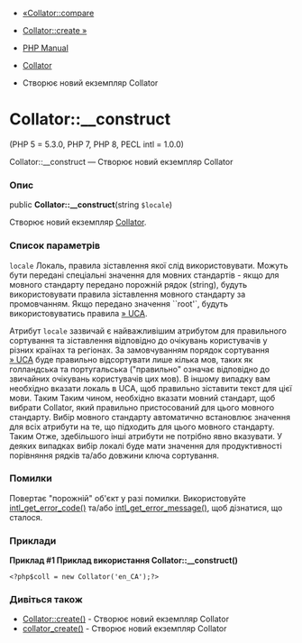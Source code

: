 - [«Collator::compare](collator.compare.md)
- [Collator::create »](collator.create.md)

- [PHP Manual](index.md)
- [Collator](class.collator.md)
- Створює новий екземпляр Collator

# Collator::\_\_construct

(PHP 5 = 5.3.0, PHP 7, PHP 8, PECL intl = 1.0.0)

Collator::\_\_construct — Створює новий екземпляр Collator

### Опис

public **Collator::\_\_construct**(string `$locale`)

Створює новий екземпляр [Collator](class.collator.md).

### Список параметрів

`locale`
Локаль, правила зіставлення якої слід використовувати. Можуть бути
передані спеціальні значення для мовних стандартів - якщо для
мовного стандарту передано порожній рядок (string), будуть
використовувати правила зіставлення мовного стандарту за промовчанням.
Якщо передано значення ``root'`, будуть використовуватись правила
[» UCA](http://www.unicode.org/reports/tr10/).

Атрибут `locale` зазвичай є найважливішим атрибутом для
правильного сортування та зіставлення відповідно до очікувань
користувачів у різних країнах та регіонах. За замовчуванням порядок
сортування [» UCA](http://www.unicode.org/reports/tr10/) буде правильно
відсортувати лише кілька мов, таких як голландська та
португальська ("правильно" означає відповідно до звичайних очікувань
користувачів цих мов). В іншому випадку вам необхідно вказати
локаль в UCA, щоб правильно зіставити текст для цієї мови. Таким
Таким чином, необхідно вказати мовний стандарт, щоб вибрати Collator,
який правильно пристосований для цього мовного стандарту. Вибір
мовного стандарту автоматично встановлює значення для всіх
атрибути на те, що підходить для цього мовного стандарту. Таким
Отже, здебільшого інші атрибути не потрібно явно вказувати.
У деяких випадках вибір локалі буде мати значення для
продуктивності порівняння рядків та/або довжини ключа сортування.

### Помилки

Повертає "порожній" об'єкт у разі помилки. Використовуйте
[intl_get_error_code()](function.intl-get-error-code.md) та/або
[intl_get_error_message()](function.intl-get-error-message.md), щоб
дізнатися, що сталося.

### Приклади

**Приклад #1 Приклад використання **Collator::\_\_construct()****

` <?php$coll = new Collator('en_CA');?> `

### Дивіться також

- [Collator::create()](collator.create.md) - Створює новий екземпляр
Collator
- [collator_create()](collator.create.md) - Створює новий екземпляр
Collator

